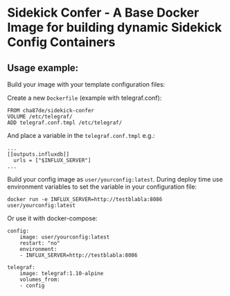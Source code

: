 # Sidekick Confer - A Base Docker Image for building dynamic Sidekick Config Containers

## Usage example:

Build your image with your template configuration files:

Create a new `Dockerfile` (example with telegraf.conf):

```
FROM cha87de/sidekick-confer
VOLUME /etc/telegraf/
ADD telegraf.conf.tmpl /etc/telegraf/
```

And place a variable in the `telegraf.conf.tmpl` e.g.:

```
...
[[outputs.influxdb]]
  urls = ["$INFLUX_SERVER"]
...
```

Build your config image as `user/yourconfig:latest`. During deploy time use environment variables to set the variable in your configuration file:

```
docker run -e INFLUX_SERVER=http://testblabla:8086 user/yourconfig:latest
```

Or use it with docker-compose:

```
config:
    image: user/yourconfig:latest
    restart: "no"
    environment:
    - INFLUX_SERVER=http://testblabla:8086

telegraf:
    image: telegraf:1.10-alpine
    volumes_from:
    - config
```

